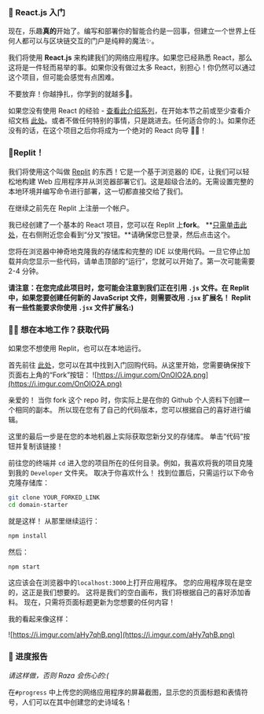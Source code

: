 

### 🏁 React.js 入门

现在，乐趣**真的**开始了。编写和部署你的智能合约是一回事，但建立一个世界上任何人都可以与区块链交互的门户是纯粹的魔法✨。

我们将使用 **React.js** 来构建我们的网络应用程序。如果您已经熟悉 React，那么这将是一件轻而易举的事。如果你没有做过太多 React，别担心！你仍然可以通过这个项目，但可能会感觉有点困难。

不要放弃！你越挣扎，你学到的就越多🧠。

如果您没有使用 React 的经验 - [查看此介绍系列](https://scrimba.com/learn/learnreact)，在开始本节之前或至少查看介绍文档 [此处](https://reactjs.org/docs/getting-started.html)。或者不做任何特别的事情，只是跳进去。任何适合你的:)。如果你还没有的话，在这个项目之后你将成为一个绝对的 React 向导 🧙‍♂！

### 🤯Replit！

我们将使用这个叫做 [Replit](https://replit.com/~) 的东西！它是一个基于浏览器的 IDE，让我们可以轻松地构建 Web 应用程序并从浏览器部署它们。这是超级合法的。无需设置完整的本地环境并编写命令进行部署，这一切都直接交给了我们。

在继续之前先在 Replit 上注册一个帐户。

我已经创建了一个基本的 React 项目，您可以在 Replit 上**fork**。 **[只需单击此处](https://replit.com/@almostEfficient/domain-starter-project)，在右侧附近您会看到“分叉”按钮。**请确保您已登录，然后点击这个。

您将在浏览器中神奇地克隆我的存储库和完整的 IDE 以使用代码。一旦它停止加载并向您显示一些代码，请单击顶部的“运行”，您就可以开始了。第一次可能需要 2-4 分钟。

**请注意：在您完成此项目时，您可能会注意到我们正在引用 `.js` 文件。在 Replit 中，如果您要创建任何新的 JavaScript 文件，则需要改用 `.jsx` 扩展名！ Replit 有一些性能要求你使用 `.jsx` 文件扩展名:)**

### 👩‍💻 想在本地工作？获取代码

如果您不想使用 Replit，也可以在本地运行。

首先前往 [此处](https://github.com/AlmostEfficient/domain-starter)，您可以在其中找到入门回购代码。从这里开始，您需要确保按下页面右上角的“Fork”按钮：
![https://i.imgur.com/OnOIO2A.png](https://i.imgur.com/OnOIO2A.png)



亲爱的！ 当你 fork 这个 repo 时，你实际上是在你的 Github 个人资料下创建一个相同的副本。 所以现在您有了自己的代码版本，您可以根据自己的喜好进行编辑。

这里的最后一步是在您的本地机器上实际获取您新分叉的存储库。 单击“代码”按钮并复制该链接！

前往您的终端并 `cd` 进入您的项目所在的任何目录。例如，我喜欢将我的项目克隆到我的 `Developer` 文件夹。 取决于你喜欢什么！ 找到位置后，只需运行以下命令克隆存储库：

```bash
git clone YOUR_FORKED_LINK
cd domain-starter
```



就是这样！ 从那里继续运行：

```bash
npm install
```


然后：

```bash
npm start
```



这应该会在浏览器中的`localhost:3000`上打开应用程序。 您的应用程序现在是空的，这正是我们想要的。 这将是我们的空白画布，我们将根据自己的喜好添加香料。 现在，只需将页面标题更新为您想要的任何内容！

我的看起来像这样：

![https://i.imgur.com/aHy7qhB.png](https://i.imgur.com/aHy7qhB.png)


### 🚨 进度报告

*请这样做，否则 Raza 会伤心的:(*

在`#progress` 中上传您的网络应用程序的屏幕截图，显示您的页面标题和表情符号，人们可以在其中创建您的史诗域名！